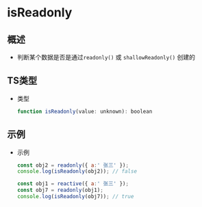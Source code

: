 # isReadonly

## 概述

+ 判断某个数据是否是通过`readonly()` 或 `shallowReadonly()` 创建的

## TS类型

+ 类型

    ```js
    function isReadonly(value: unknown): boolean
    ```

## 示例

+ 示例

    ```js
    const obj2 = readonly({ a:' 张三' });
    console.log(isReadonly(obj2)); // false

    ```

    ```js
    const obj1 = reactive({ a:' 张三' });
    const obj7 = readonly(obj1);
    console.log(isReadonly(obj7)); // true
    ```
